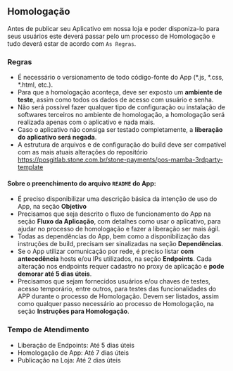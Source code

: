 <!--
  @title: Homologação
-->

## Homologação

Antes de publicar seu Aplicativo em nossa loja e poder disponiza-lo para seus usuários este deverá passar pelo um processo de Homologação e tudo deverá estar de acordo com `As Regras`.


###  Regras
  - É necessário o versionamento de todo código-fonte do App (*.js, *.css, *.html, etc.).
  - Para que a homologação aconteça, deve ser exposto um **ambiente de teste**, assim como todos os dados de acesso com usuário e senha.
  - Não será possível fazer qualquer tipo de configuração ou instalação de softwares terceiros no ambiente de homologação, a homologação será realizada apenas com o aplicativo e nada mais.
  - Caso o aplicativo não consiga ser testado completamente, a **liberação do aplicativo será negada**.
  - A estrutura de arquivos e de configuração do build deve ser compatível com as mais atuais alterações do repositório https://posgitlab.stone.com.br/stone-payments/pos-mamba-3rdparty-template

  #### Sobre o preenchimento do arquivo `README` do App:
  - É preciso disponibilizar uma descrição básica da intenção de uso do App, na seção **Objetivo**
  - Precisamos que seja descrito o fluxo de funcionamento do App na seção **Fluxo da Aplicação**, com detalhes como usar o aplicativo, para ajudar no processo de homologação e fazer a liberação ser mais ágil.
  - Todas as dependências do App, bem como a disponibilização das instruções de build, precisam ser sinalizadas na seção **Dependências**.
  - Se o App utilizar comunicação por rede, é preciso listar **com antecedência** hosts e/ou IPs utilizados, na seção **Endpoints**. Cada alteração nos endpoints requer cadastro no proxy de aplicação e **pode demorar até 5 dias úteis**.
  - Precisamos que sejam fornecidos usuários e/ou chaves de testes, acesso temporário, entre outros,  para testes das funcionalidades do APP durante o processo de Homologação. Devem ser listados, assim como qualquer passo necessário ao processo de Homologação, na seção **Instruções para Homologação**.


### Tempo de Atendimento
  - Liberação de Endpoints: Até 5 dias úteis
  - Homologação de App: Até 7 dias úteis
  - Publicação na Loja: Até 2 dias úteis
